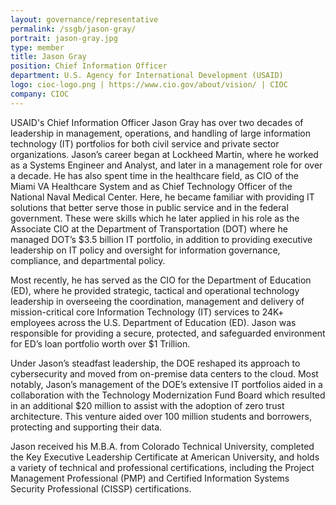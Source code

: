 ```yaml
---
layout: governance/representative
permalink: /ssgb/jason-gray/
portrait: jason-gray.jpg
type: member
title: Jason Gray
position: Chief Information Officer 
department: U.S. Agency for International Development (USAID)
logo: cioc-logo.png | https://www.cio.gov/about/vision/ | CIOC
company: CIOC 
---
```


USAID's Chief Information Officer Jason Gray has over two decades of leadership in management, operations, and handling of large information technology (IT) portfolios for both civil service and private sector organizations. Jason’s career began at Lockheed Martin, where he worked as a Systems Engineer and Analyst, and later in a management role for over a decade. He has also spent time in the healthcare field, as CIO of the Miami VA Healthcare System and as Chief Technology Officer of the National Naval Medical Center. Here, he became familiar with providing IT solutions that better serve those in public service and in the federal government. These were skills which he later applied in his role as the Associate CIO at the Department of Transportation (DOT) where he managed DOT’s $3.5 billion IT portfolio, in addition to providing executive leadership on IT policy and oversight for information governance, compliance, and departmental policy.

Most recently, he has served as the CIO for the Department of Education (ED), where he provided strategic, tactical and operational technology leadership in overseeing the coordination, management and delivery of mission-critical core Information Technology (IT) services to 24K+ employees across the U.S. Department of Education (ED). Jason was responsible for providing a secure, protected, and safeguarded environment for ED’s loan portfolio worth over $1 Trillion. 

Under Jason’s steadfast leadership, the DOE reshaped its approach to cybersecurity and moved from on-premise data centers to the cloud. Most notably, Jason’s management of the DOE’s extensive IT portfolios aided in a collaboration with the Technology Modernization Fund Board which resulted in an additional $20 million to assist with the adoption of zero trust architecture. This venture aided over 100 million students and borrowers, protecting and supporting their data.

Jason received his M.B.A. from Colorado Technical University, completed the Key Executive Leadership Certificate at American University, and holds a variety of technical and professional certifications, including the Project Management Professional (PMP) and Certified Information Systems Security Professional (CISSP) certifications.
